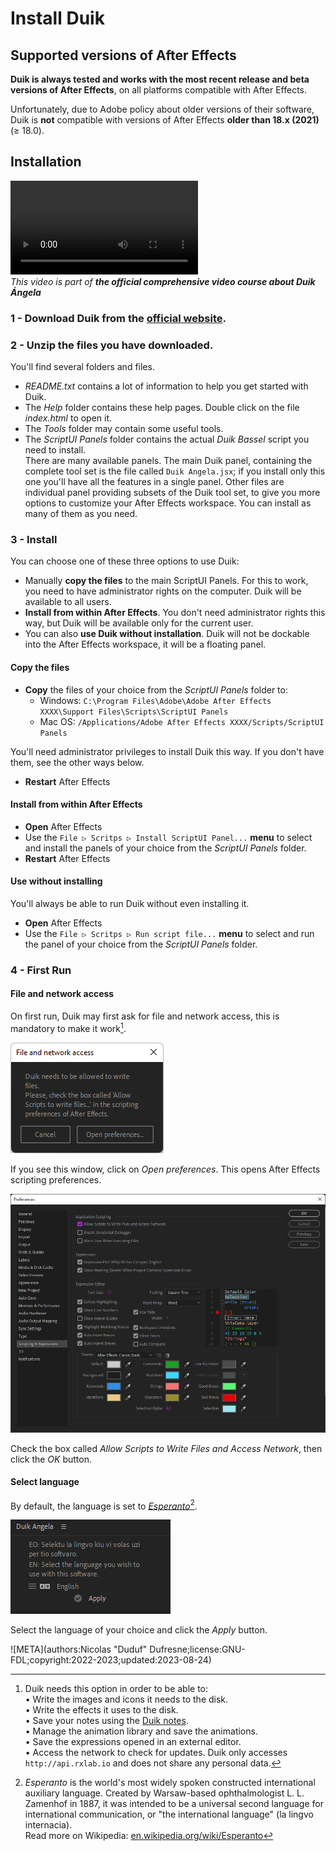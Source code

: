 # Install Duik

## Supported versions of After Effects

**Duik is always tested and works with the most recent release and beta versions of After Effects**, on all platforms compatible with After Effects.

Unfortunately, due to Adobe policy about older versions of their software, Duik is **not** compatible with versions of After Effects **older than 18.x (2021)** (≥ 18.0).

## Installation

![RXLAB_VIDEO](https://rxlaboratory.org/wp-content/uploads/rx-videos/Duik17_B01_Install__EN_720.mp4)  
*This video is part of __the official comprehensive video course about Duik Ángela__*

### **1 - Download** Duik from the [official website](https://rxlaboratory.org/tools/duik-angela/).

### **2 - Unzip** the files you have downloaded.

You'll find several folders and files.

- *README.txt* contains a lot of information to help you get started with Duik.
- The *Help* folder contains these help pages. Double click on the file *index.html* to open it.
- The *Tools* folder may contain some useful tools.
- The *ScriptUI Panels* folder contains the actual *Duik Bassel* script you need to install.  
  There are many available panels. The main Duik panel, containing the complete tool set is the file called `Duik Angela.jsx`; if you install only this one you'll have all the features in a single panel. Other files are individual panel providing subsets of the Duik tool set, to give you more options to customize your After Effects workspace. You can install as many of them as you need.

### **3 - Install**

You can choose one of these three options to use Duik:

- Manually **copy the files** to the main ScriptUI Panels.
  For this to work, you need to have administrator rights on the computer. Duik will be available to all users.
- **Install from within After Effects**.
  You don't need administrator rights this  way, but Duik will be available only for the current user.
- You can also **use Duik without installation**.
  Duik will not be dockable into the After Effects workspace, it will be a floating panel.

#### Copy the files

- **Copy** the files of your choice from the *ScriptUI Panels* folder to:
    - Windows: `C:\Program Files\Adobe\Adobe After Effects XXXX\Support Files\Scripts\ScriptUI Panels`  
    - Mac OS: `/Applications/Adobe After Effects XXXX/Scripts/ScriptUI Panels`

You'll need administrator privileges to install Duik this way. If you don't have them, see the other ways below.

- **Restart** After Effects

#### Install from within After Effects

- **Open** After Effects
- Use the `File ▷ Scritps ▷ Install ScriptUI Panel...` **menu** to select and install the panels of your choice from the *ScriptUI Panels* folder.
- **Restart** After Effects

#### Use without installing

You'll always be able to run Duik without even installing it.

- **Open** After Effects
- Use the `File ▷ Scritps ▷ Run script file...` **menu** to select and run the panel of your choice from the *ScriptUI Panels* folder.

### **4 - First Run**

#### File and network access

On first run, Duik may first ask for file and network access, this is mandatory to make it work[^1].

![](../img/duik/install/file_network_access.png)

If you see this window, click on *Open preferences*. This opens After Effects scripting preferences.

![](../img/ae/file_network_access.png)

Check the box called *Allow Scripts to Write Files and Access Network*, then click the *OK* button.

#### Select language

By default, the language is set to [*Esperanto*](https://en.wikipedia.org/wiki/Esperanto)[^2].

![](../img/duik/install/language.png)

Select the language of your choice and click the *Apply* button.

[^1]: Duik needs this option in order to be able to:  
    • Write the images and icons it needs to the disk.  
    • Write the effects it uses to the disk.  
    • Save your notes using the [Duik notes](../guide/notes.md).  
    • Manage the animation library and save the animations.  
    • Save the expressions opened in an external editor.  
    • Access the network to check for updates. Duik only accesses `http://api.rxlab.io` and does not share any personal data.

[^2]: *Esperanto* is the world's most widely spoken constructed international auxiliary language. Created by Warsaw-based ophthalmologist L. L. Zamenhof in 1887, it was intended to be a universal second language for international communication, or "the international language" (la lingvo internacia).  
    Read more on Wikipedia: [en.wikipedia.org/wiki/Esperanto](https://en.wikipedia.org/wiki/Esperanto)

![META](authors:Nicolas "Duduf" Dufresne;license:GNU-FDL;copyright:2022-2023;updated:2023-08-24)
